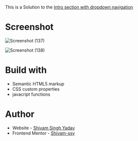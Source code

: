 This is a Solution to the [Intro section with dropdown navigation](https://www.frontendmentor.io/challenges/intro-section-with-dropdown-navigation-ryaPetHE5/hub?share=true)


# Screenshot 
![Screenshot (137)](https://github.com/Shivam-ssy/FrontendMentorChallanges/assets/136052614/6e00bfa9-056f-47ca-a690-a0c49ab868e5)


![Screenshot (138)](https://github.com/Shivam-ssy/FrontendMentorChallanges/assets/136052614/447fc45a-2fa8-4db0-baff-ff375c2b5194)

# Build with
* Semantic HTML5 markup
* CSS custom properties
* javacript functions

# Author 
* Website - [Shivam Singh Yadav](https://superb-starburst-42db9b.netlify.app/)
* Frontend Mentor - [Shivam-ssy](https://www.frontendmentor.io/challenges)
